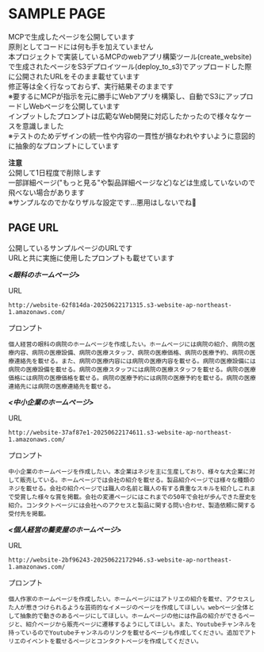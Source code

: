# SAMPLE PAGE
MCPで生成したページを公開しています  
原則としてコードには何も手を加えていません  
本プロジェクトで実装しているMCPのwebアプリ構築ツール(create_website)で生成されたページをS3デプロイツール(deploy_to_s3)でアップロードした際に公開されたURLをそのまま載せています  
修正等は全く行なっておらず、実行結果そのままです  
※要するにMCPが指示を元に勝手にWebアプリを構築し、自動でS3にアップロードしWebページを公開しています  
インプットしたプロンプトは広範なWeb開発に対応したかったので様々なケースを意識しました  
※テストのためデザインの統一性や内容の一貫性が損なわれやすいように意図的に抽象的なプロンプトにしています

**注意**  
公開して1日程度で削除します  
一部詳細ページ("もっと見る"や製品詳細ページなど)などは生成していないので飛べない場合があります  
※サンプルなのでかなりザルな設定です...悪用はしないでね🥺

## PAGE URL
公開しているサンプルページのURLです  
URLと共に実施に使用したプロンプトも載せています

***<眼科のホームページ>***  

URL
```
http://website-62f814da-20250622171315.s3-website-ap-northeast-1.amazonaws.com/
```  
プロンプト
```
個人経営の眼科の病院のホームページを作成したい。ホームページには病院の紹介、病院の医療内容、病院の医療設備、病院の医療スタッフ、病院の医療価格、病院の医療予約、病院の医療連絡先を載せる。また、病院の医療内容には病院の医療内容を載せる。病院の医療設備には病院の医療設備を載せる。病院の医療スタッフには病院の医療スタッフを載せる。病院の医療価格には病院の医療価格を載せる。病院の医療予約には病院の医療予約を載せる。病院の医療連絡先には病院の医療連絡先を載せる。
```


***<中小企業のホームページ>***  

URL
```
http://website-37af87e1-20250622174611.s3-website-ap-northeast-1.amazonaws.com/
```
プロンプト
```
中小企業のホームページを作成したい。本企業はネジを主に生産しており、様々な大企業に対して販売している。ホームページでは会社の紹介を載せる。製品紹介ページでは様々な種類のネジを載せる。会社の紹介ページでは職人の名前と職人の有する貴重なスキルを紹介しこれまで受賞した様々な賞を掲載。会社の変遷ページにはこれまでの50年で会社が歩んできた歴史を紹介。コンタクトページには会社へのアクセスと製品に関する問い合わせ、製造依頼に関する受付先を掲載。
```

***<個人経営の蕎麦屋のホームページ>***

URL
```
http://website-2bf96243-20250622172946.s3-website-ap-northeast-1.amazonaws.com/
```
プロンプト
```
個人作家のホームページを作成したい。ホームページにはアトリエの紹介を載せ、アクセスした人が惹きつけられるような芸術的なイメージのページを作成してほしい。webページ全体として抽象的で動きのあるページにしてほしい。ホームページの他には作品の紹介ができるページと、紹介ページから販売ページに遷移するようにしてほしい。また、Youtubeチャンネルを持っているのでYoutubeチャンネルのリンクを載せるページも作成してください。追加でアトリエのイベントを載せるページとコンタクトページを作成してください。
```

